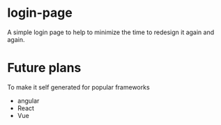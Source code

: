 # login-page

A simple login page to help to minimize the time to redesign it again and again. 

# Future plans

To make it self generated for popular frameworks

- angular
- React
- Vue
